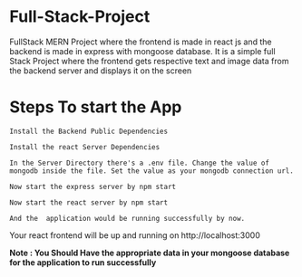 # Full-Stack-Project

 FullStack MERN Project where the frontend is made in react js and the backend is made in express with mongoose database. It is a simple full Stack Project where the frontend gets respective text and image data from the backend server and displays it on the screen

		

#	Steps To start the App

	Install the Backend Public Dependencies

	Install the react Server Dependencies
	
	In the Server Directory there's a .env file. Change the value of mongodb inside the file. Set the value as your mongodb connection url.
	
	Now start the express server by npm start
	
	Now start the react server by npm start
	
	And the  application would be running successfully by now.
  
  
  Your react frontend will be up and running on http://localhost:3000
	
  **Note : You Should Have the appropriate data in your mongoose database for the application to run successfully** 
	
	


